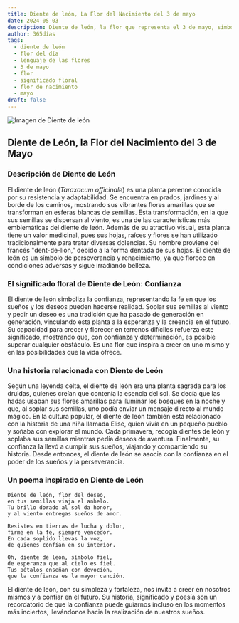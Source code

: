 ```yaml
---
title: Diente de león, La Flor del Nacimiento del 3 de mayo
date: 2024-05-03
description: Diente de león, la flor que representa el 3 de mayo, simboliza Confianza. Descubre su fascinante historia, significado en el lenguaje de las flores y una poesía que celebra su belleza.
author: 365días
tags:
  - diente de león
  - flor del día
  - lenguaje de las flores
  - 3 de mayo
  - flor
  - significado floral
  - flor de nacimiento
  - mayo
draft: false
---
```



![Imagen de Diente de león](https://cdn.pixabay.com/photo/2023/05/22/14/49/dandelion-8010882_1280.jpg#center)


## Diente de León, la Flor del Nacimiento del 3 de Mayo

### Descripción de Diente de León

El diente de león (_Taraxacum officinale_) es una planta perenne conocida por su resistencia y adaptabilidad. Se encuentra en prados, jardines y al borde de los caminos, mostrando sus vibrantes flores amarillas que se transforman en esferas blancas de semillas. Esta transformación, en la que sus semillas se dispersan al viento, es una de las características más emblemáticas del diente de león. Además de su atractivo visual, esta planta tiene un valor medicinal, pues sus hojas, raíces y flores se han utilizado tradicionalmente para tratar diversas dolencias. Su nombre proviene del francés "dent-de-lion," debido a la forma dentada de sus hojas. El diente de león es un símbolo de perseverancia y renacimiento, ya que florece en condiciones adversas y sigue irradiando belleza.

### El significado floral de Diente de León: Confianza

El diente de león simboliza la confianza, representando la fe en que los sueños y los deseos pueden hacerse realidad. Soplar sus semillas al viento y pedir un deseo es una tradición que ha pasado de generación en generación, vinculando esta planta a la esperanza y la creencia en el futuro. Su capacidad para crecer y florecer en terrenos difíciles refuerza este significado, mostrando que, con confianza y determinación, es posible superar cualquier obstáculo. Es una flor que inspira a creer en uno mismo y en las posibilidades que la vida ofrece.

### Una historia relacionada con Diente de León

Según una leyenda celta, el diente de león era una planta sagrada para los druidas, quienes creían que contenía la esencia del sol. Se decía que las hadas usaban sus flores amarillas para iluminar los bosques en la noche y que, al soplar sus semillas, uno podía enviar un mensaje directo al mundo mágico. En la cultura popular, el diente de león también está relacionado con la historia de una niña llamada Elise, quien vivía en un pequeño pueblo y soñaba con explorar el mundo. Cada primavera, recogía dientes de león y soplaba sus semillas mientras pedía deseos de aventura. Finalmente, su confianza la llevó a cumplir sus sueños, viajando y compartiendo su historia. Desde entonces, el diente de león se asocia con la confianza en el poder de los sueños y la perseverancia.

### Un poema inspirado en Diente de León

```
Diente de león, flor del deseo,  
en tus semillas viaja el anhelo.  
Tu brillo dorado al sol da honor,  
y al viento entregas sueños de amor.  

Resistes en tierras de lucha y dolor,  
firme en la fe, siempre vencedor.  
En cada soplido llevas la voz,  
de quienes confían en su interior.  

Oh, diente de león, símbolo fiel,  
de esperanza que al cielo es fiel.  
Tus pétalos enseñan con devoción,  
que la confianza es la mayor canción.  
```

El diente de león, con su simpleza y fortaleza, nos invita a creer en nosotros mismos y a confiar en el futuro. Su historia, significado y poesía son un recordatorio de que la confianza puede guiarnos incluso en los momentos más inciertos, llevándonos hacia la realización de nuestros sueños.
